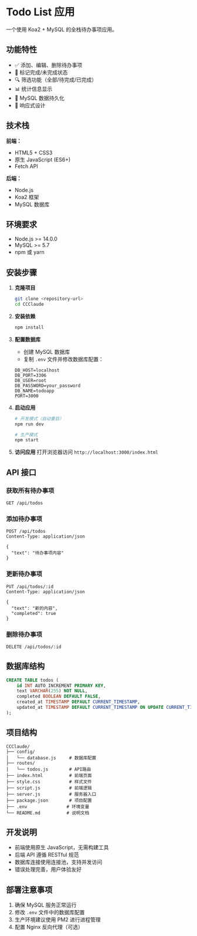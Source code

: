 # Todo List 应用

一个使用 Koa2 + MySQL 的全栈待办事项应用。

## 功能特性

- ✅ 添加、编辑、删除待办事项
- 🔄 标记完成/未完成状态
- 🔍 筛选功能（全部/待完成/已完成）
- 📊 统计信息显示
- 💾 MySQL 数据持久化
- 📱 响应式设计

## 技术栈

**前端：**
- HTML5 + CSS3
- 原生 JavaScript (ES6+)
- Fetch API

**后端：**
- Node.js
- Koa2 框架
- MySQL 数据库

## 环境要求

- Node.js >= 14.0.0
- MySQL >= 5.7
- npm 或 yarn

## 安装步骤

1. **克隆项目**
   ```bash
   git clone <repository-url>
   cd CCClaude
   ```

2. **安装依赖**
   ```bash
   npm install
   ```

3. **配置数据库**
   - 创建 MySQL 数据库
   - 复制 `.env` 文件并修改数据库配置：
   ```env
   DB_HOST=localhost
   DB_PORT=3306
   DB_USER=root
   DB_PASSWORD=your_password
   DB_NAME=todoapp
   PORT=3000
   ```

4. **启动应用**
   ```bash
   # 开发模式（自动重启）
   npm run dev
   
   # 生产模式
   npm start
   ```

5. **访问应用**
   打开浏览器访问 `http://localhost:3000/index.html`

## API 接口

### 获取所有待办事项
```
GET /api/todos
```

### 添加待办事项
```
POST /api/todos
Content-Type: application/json

{
  "text": "待办事项内容"
}
```

### 更新待办事项
```
PUT /api/todos/:id
Content-Type: application/json

{
  "text": "新的内容",
  "completed": true
}
```

### 删除待办事项
```
DELETE /api/todos/:id
```

## 数据库结构

```sql
CREATE TABLE todos (
    id INT AUTO_INCREMENT PRIMARY KEY,
    text VARCHAR(255) NOT NULL,
    completed BOOLEAN DEFAULT FALSE,
    created_at TIMESTAMP DEFAULT CURRENT_TIMESTAMP,
    updated_at TIMESTAMP DEFAULT CURRENT_TIMESTAMP ON UPDATE CURRENT_TIMESTAMP
);
```

## 项目结构

```
CCClaude/
├── config/
│   └── database.js     # 数据库配置
├── routes/
│   └── todos.js        # API路由
├── index.html          # 前端页面
├── style.css           # 样式文件
├── script.js           # 前端逻辑
├── server.js           # 服务器入口
├── package.json        # 项目配置
├── .env               # 环境变量
└── README.md          # 说明文档
```

## 开发说明

- 前端使用原生 JavaScript，无需构建工具
- 后端 API 遵循 RESTful 规范
- 数据库连接使用连接池，支持并发访问
- 错误处理完善，用户体验友好

## 部署注意事项

1. 确保 MySQL 服务正常运行
2. 修改 `.env` 文件中的数据库配置
3. 生产环境建议使用 PM2 进行进程管理
4. 配置 Nginx 反向代理（可选）